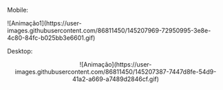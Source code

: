 
Mobile:

 <div align=”center”> ![Animação1](https://user-images.githubusercontent.com/86811450/145207969-72950995-3e8e-4c80-84fc-b025bb3e6601.gif) </div>
  
Desktop:

<center> ![Animação](https://user-images.githubusercontent.com/86811450/145207387-7447d8fe-54d9-41a2-a669-a7489d2846cf.gif) </center>
